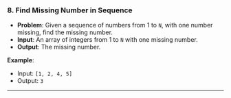 

### 8. **Find Missing Number in Sequence**
- **Problem**: Given a sequence of numbers from 1 to `N`, with one number missing, find the missing number.
- **Input**: An array of integers from 1 to `N` with one missing number.
- **Output**: The missing number.

**Example**:
- Input: `[1, 2, 4, 5]`
- Output: `3`

---